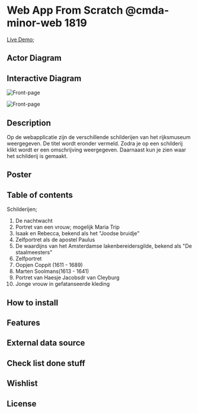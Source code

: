 # Web App From Scratch @cmda-minor-web 1819

[Live Demo](https://zeijls.github.io/web-app-from-scratch-1920/);

## Actor Diagram

## Interactive Diagram

![Front-page](img/actordiagram.png)

![Front-page](img/interactivediagram.png)

## Description

Op de webapplicatie zijn de verschillende schilderijen van het rijksmuseum weergegeven. De titel wordt eronder vermeld. Zodra je op een schilderij klikt wordt er een omschrijving weergegeven. Daarnaast kun je zien waar het schilderij is gemaakt.

## Poster

## Table of contents

Schilderijen;

1. De nachtwacht
2. Portret van een vrouw; mogelijk Maria Trip
3. Isaak en Rebecca, bekend als het "Joodse bruidje"
4. Zelfportret als de apostel Paulus
5. De waardijns van het Amsterdamse lakenbereidersgilde, bekend als "De staalmeesters"
6. Zelfportret
7. Oopjen Coppit (1611 - 1689)
8. Marten Soolmans(1613 - 1641)
9. Portret van Haesje Jacobsdr van Cleyburg
10. Jonge vrouw in gefatanseerde kleding

## How to install

## Features

## External data source

## Check list done stuff

## Wishlist

## License

<!-- Add a link to your live demo in Github Pages 🌐-->

<!-- ☝️ replace this description with a description of your own work -->

<!-- replace the code in the /docs folder with your own, so you can showcase your work with GitHub Pages 🌍 -->

<!-- Add a nice poster image here at the end of the week, showing off your shiny frontend 📸 -->

<!-- Maybe a table of contents here? 📚 -->

<!-- How about a section that describes how to install this project? 🤓 -->

<!-- ...but how does one use this project? What are its features 🤔 -->

<!-- What external data source is featured in your project and what are its properties 🌠 -->

<!-- Maybe a checklist of done stuff and stuff still on your wishlist? ✅ -->

<!-- How about a license here? 📜 (or is it a licence?) 🤷 -->
